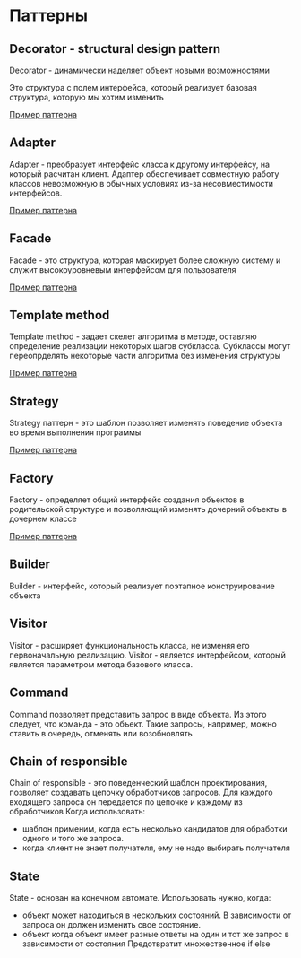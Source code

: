 # Паттерны

## Decorator - structural design pattern

Decorator - динамически наделяет объект новыми возможностями

Это структура с полем интерфейса, который реализует базовая структура, которую мы хотим изменить   

[Пример паттерна](https://github.com/vladjong/L2/blob/develop/pattern/09_decorator.go "Decorator")

## Adapter

Adapter - преобразует интерфейс класса к другому интерфейсу, на который расчитан клиент. Адаптер обеспечивает совместную работу классов невозможную в обычных условиях из-за несовместимости интерфейсов.

[Пример паттерна](https://github.com/vladjong/L1/blob/main/ex21/ex21.go "Adapter")

## Facade

Facade - это структура, которая маскирует более сложную систему и служит высокоуровневым интерфейсом для пользователя

[Пример паттерна](https://github.com/vladjong/L2/blob/develop/pattern/01_facade.go "Facade")

## Template method

Template method - задает скелет алгоритма в методе, оставляю определение реализации некоторых шагов субкласса. Субклассы могут переопрделять некоторые части алгоритма без изменения структуры

[Пример паттерна](https://github.com/vladjong/L2/blob/develop/pattern/10_template_method.go "Template method")

## Strategy

Strategy паттерн - это шаблон позволяет изменять поведение объекта во время выполнения программы

[Пример паттерна](https://github.com/vladjong/L2/blob/develop/pattern/07_strategy.go "Strategy")

## Factory

Factory - определяет общий интерфейс создания объектов в родительской структуре и позволяющий изменять дочерний объекты в дочернем классе

[Пример паттерна](https://github.com/vladjong/L2/blob/develop/pattern/06_factory.go "Factory")

## Builder

Builder - интерфейс, который реализует поэтапное конструирование объекта

## Visitor

Visitor - расширяет функциональность класса, не изменяя его первоначальную реализацию. Visitor - является интерфейсом, который является параметром метода базового класса.

## Command

Command позволяет представить запрос в виде объекта. Из этого следует, что команда - это объект. Такие запросы, например, можно ставить в очередь, отменять или возобновлять

## Chain of responsible

Chain of responsible - это поведенческий шаблон проектирования, позволяет создавать цепочку обработчиков запросов.
Для каждого входящего запроса он передается по цепочке и каждому из обработчиков
Когда использовать:
- шаблон применим, когда есть несколько кандидатов для обработки одного и того же запроса.
- когда клиент не знает получателя, ему не надо выбирать получателя

## State

State - основан на конечном автомате.
Использовать нужно, когда:
- объект может находиться в нескольких состояний. В зависимости от запроса он должен изменить свое состояние.
- объект когда объект имеет разные ответы на один и тот же запрос в зависимости от состояния
Предотвратит множественное if else
